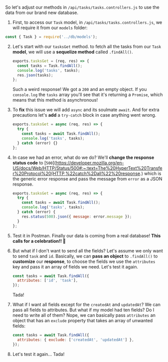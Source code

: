 So let's adjust our methods in `/api/tasks/tasks.controllers.js` to use the data from our brand new database.

1. First, to access our `Task` model, in `/api/tasks/tasks.controllers.js`, we will require it from our `models` folder:

```javascript
const { Task } = require('../db/models');
```

2. Let's start with our `tasksGet` method. to fetch all the tasks from our `Task` **model**, we will use a **sequelize method** called `.findAll()`.

   ```javascript
   exports.tasksGet = (req, res) => {
     const tasks = Task.findAll();
     console.log('tasks', tasks);
     res.json(tasks);
   };
   ```

   Such a weird response! We got a `200` and an empty object. If you `console.log` the `tasks` array you'll see that it's returning a `Promise`, which means that this method is asynchronous!

3. To **fix** this issue we will add `async` and its soulmate `await`. And for extra precautions let's **add** a `try-catch` block in case anything went wrong.

   ```javascript
   exports.tasksGet = async (req, res) => {
     try {
       const tasks = await Task.findAll();
       console.log('tasks', tasks);
     } catch (error) {}
   };
   ```

4. In case we had an error, what do we do? We'll **change the response status code** to [`500`](https://developer.mozilla.org/en-US/docs/Web/HTTP/Status/500#:~:text=The%20HyperText%20Transfer%20Protocol%20(HTTP,%22catch%2Dall%22%20response.) which is the generic error response and pass the message from `error` as a JSON response.

   ```javascript
   exports.tasksGet = async (req, res) => {
     try {
       const tasks = await Task.findAll();
       console.log('tasks', tasks);
     } catch (error) {
       res.status(500).json({ message: error.message });
     }
   };
   ```

5. Test it in Postman. Finally our data is coming from a real database! **This calls for a celebration!! 🎉**

6. But what if I don't want to send all the fields? Let's assume we only want to send `task` and `id`. Basically, we can **pass an object** to `.findAll()` to **customize** our **response**, to choose the fields we use the `attributes` key and pass it an array of fields we need. Let's test it again.

   ```javascript
   const tasks = await Task.findAll({
     attributes: ['id', 'task'],
   });
   ```

   Tada!

7. What if I want all fields except for the `createdAt` and `updatedAt`? We can pass all fields to attributes. But what if my model had ten fields? Do I need to write all of them? Nope, we can basically pass `attributes` an object that has an `exclude` property that takes an array of unwanted fields:

   ```javascript
   const tasks = await Task.findAll({
     attributes: { exclude: ['createdAt', 'updatedAt'] },
   });
   ```

8. Let's test it again... Tada!
